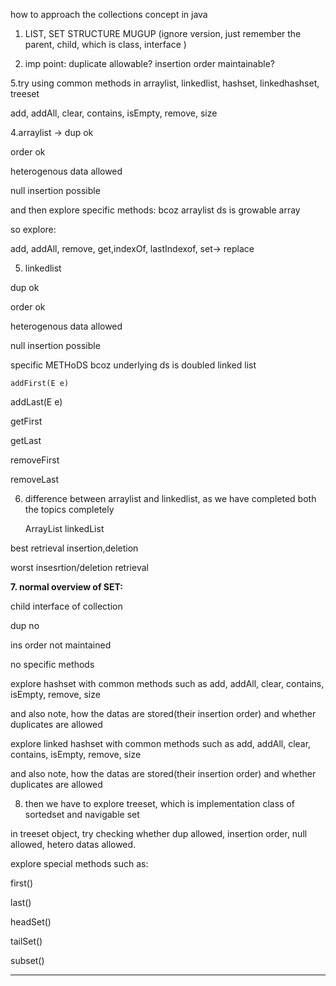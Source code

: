 how to approach the collections concept in java

1. LIST, SET STRUCTURE MUGUP (ignore version, just remember the parent, child, which is class, interface )

3. imp point: duplicate allowable? insertion order maintainable?

5.try using common methods in arraylist, linkedlist, hashset, linkedhashset, treeset

add, addAll, clear, contains, isEmpty, remove, size

4.arraylist  -> dup ok

order ok

heterogenous data allowed

null insertion possible

and then explore specific methods: bcoz arraylist ds is growable array

so explore:

add, addAll,  remove,  get,indexOf, lastIndexof, set-> replace 

5. linkedlist

dup ok

order ok 

heterogenous data allowed

null insertion possible


 specific METHoDS bcoz underlying ds is doubled linked list 
 
	addFirst(E e)
  
  addLast(E e)
  
getFirst

getLast

removeFirst

removeLast

6. difference between arraylist and linkedlist, as we have completed both the topics completely

     ArrayList                	linkedList
     
best    retrieval	    	       insertion,deletion

worst   insesrtion/deletion      retrieval 



**7. normal overview of SET:**

child interface of collection

dup no

ins order not maintained

no specific methods

explore hashset with common methods such as add, addAll, clear, contains, isEmpty, remove, size

and also note, how the datas are stored(their insertion order) and whether duplicates are allowed 

explore linked hashset with common methods such as add, addAll, clear, contains, isEmpty, remove, size

and also note, how the datas are stored(their insertion order) and whether duplicates are allowed 




8. then we have to explore treeset, which is implementation class of sortedset and navigable set

in treeset object, try checking whether dup allowed, insertion order, null allowed, hetero datas allowed. 

explore special methods such as: 

first()

last()

headSet()

tailSet()

subset()

-----------------------------------------------------------------------------------------------------------------------------------------



